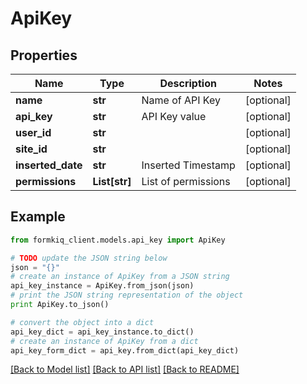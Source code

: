 # ApiKey


## Properties

Name | Type | Description | Notes
------------ | ------------- | ------------- | -------------
**name** | **str** | Name of API Key | [optional] 
**api_key** | **str** | API Key value | [optional] 
**user_id** | **str** |  | [optional] 
**site_id** | **str** |  | [optional] 
**inserted_date** | **str** | Inserted Timestamp | [optional] 
**permissions** | **List[str]** | List of permissions | [optional] 

## Example

```python
from formkiq_client.models.api_key import ApiKey

# TODO update the JSON string below
json = "{}"
# create an instance of ApiKey from a JSON string
api_key_instance = ApiKey.from_json(json)
# print the JSON string representation of the object
print ApiKey.to_json()

# convert the object into a dict
api_key_dict = api_key_instance.to_dict()
# create an instance of ApiKey from a dict
api_key_form_dict = api_key.from_dict(api_key_dict)
```
[[Back to Model list]](../README.md#documentation-for-models) [[Back to API list]](../README.md#documentation-for-api-endpoints) [[Back to README]](../README.md)


